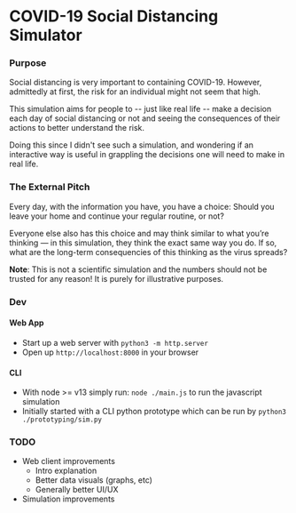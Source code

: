 # COVID-19 Social Distancing Simulator

### Purpose
Social distancing is very important to containing COVID-19.
However, admittedly at first, the risk for an individual might not seem that high.

This simulation aims for people to -- just like real life -- 
make a decision each day of social distancing or not and seeing 
the consequences of their actions to better understand the risk.

Doing this since I didn't see such a simulation, and wondering
if an interactive way is useful in grappling the decisions
one will need to make in real life.

### The External Pitch
Every day, with the information you have, you have a choice: Should you leave your home and continue your regular routine, or not?

Everyone else also has this choice and may think similar to what you’re thinking — in this simulation, they think the exact same way you do. If so, what are the long-term consequencies of this thinking as the virus spreads?

**Note**: This is not a scientific simulation and the numbers should not be trusted for any reason! It is purely for illustrative purposes.

### Dev
#### Web App
- Start up a web server with `python3 -m http.server`
- Open up `http://localhost:8000` in your browser
#### CLI
- With node >= v13 simply run: `node ./main.js` to run the javascript simulation
- Initially started with a  CLI python prototype which can be run by `python3 ./prototyping/sim.py`

### TODO
- Web client improvements 
  - Intro explanation
  - Better data visuals (graphs, etc)
  - Generally better UI/UX
- Simulation improvements
